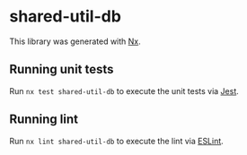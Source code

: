# shared-util-db

This library was generated with [Nx](https://nx.dev).

## Running unit tests

Run `nx test shared-util-db` to execute the unit tests via [Jest](https://jestjs.io).

## Running lint

Run `nx lint shared-util-db` to execute the lint via [ESLint](https://eslint.org/).

